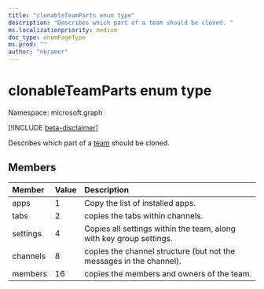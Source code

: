 ```yaml
---
title: "clonableTeamParts enum type"
description: "Describes which part of a team should be cloned. "
ms.localizationpriority: medium
doc_type: enumPageType
ms.prod: ""
author: "nkramer"
---
```


# clonableTeamParts enum type

Namespace: microsoft.graph

[!INCLUDE [beta-disclaimer](../../includes/beta-disclaimer.md)]

Describes which part of a [team](../resources/team.md) should be cloned.

## Members

| Member | Value| Description |
|:---------------|:--------|:----------|
|apps|1|Copy the list of installed apps.|
|tabs|2|copies the tabs within channels.|
|settings|4|Copies all settings within the team, along with key group settings.|
|channels|8|copies the channel structure (but not the messages in the channel).|
|members|16|copies the members and owners of the team.|


